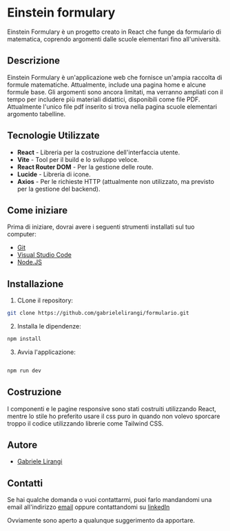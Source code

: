 # Einstein formulary

Einstein Formulary è un progetto creato in React che funge da formulario di matematica, coprendo argomenti dalle scuole elementari fino all'università.

## Descrizione

Einstein Formulary è un'applicazione web che fornisce un'ampia raccolta di formule matematiche. Attualmente, include una pagina home e alcune formule base. Gli argomenti sono ancora limitati, ma verranno ampliati con il tempo per includere più materiali didattici, disponibili come file PDF. Attualmente l'unico file pdf inserito si trova nella pagina scuole elementari argomento tabelline.

## Tecnologie Utilizzate

- **React** - Libreria per la costruzione dell'interfaccia utente.
- **Vite** - Tool per il build e lo sviluppo veloce.
- **React Router DOM** - Per la gestione delle route.
- **Lucide** - Libreria di icone.
- **Axios** - Per le richieste HTTP (attualmente non utilizzato, ma previsto per la gestione del backend).

## Come iniziare

Prima di iniziare, dovrai avere i seguenti strumenti installati sul tuo computer:

- [Git](https://git-scm.com/downloads)
- [Visual Studio Code](https://code.visualstudio.com/Download)
- [Node.JS](https://nodejs.org/en/download)

## Installazione

1. CLone il repository:

```bash
git clone https://github.com/gabrielelirangi/formulario.git

```

2. Installa le dipendenze:

```bash
npm install

```

3. Avvia l'applicazione:

```bash

npm run dev
```


## Costruzione
I componenti e le pagine responsive sono stati costruiti utilizzando React, mentre lo stile ho preferito usare il css puro in quando non volevo sporcare troppo il codice utilizzando librerie come Tailwind CSS.


## Autore
- [Gabriele Lirangi](https://github.com/gabrielelirangi)

## Contatti
Se hai qualche domanda o vuoi contattarmi, puoi farlo mandandomi una email all'indirizzo [email](gabrieleelirangi@gmail.com) oppure contattandomi su  [linkedln](https://www.linkedin.com/in/gabriele-lirangi-500a542a5/)

Ovviamente sono aperto a qualunque suggerimento da apportare.






